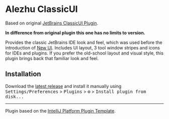 # Alezhu ClassicUI

<!-- Plugin description -->
Based on original [JetBrains ClassicUI Plugin](https://plugins.jetbrains.com/plugin/24468-classic-ui).

**In difference from original plugin this one has no limits to version.**

Provides the classic JetBrains IDE look and feel, which was used before the introduction of <a href="https://www.jetbrains.com/idea/new-ui">New UI</a>.
Includes UI layout, 3 tool window stripes and icons for IDEs and plugins.
If you prefer the old-school layout and visual style, this plugin brings back that familiar look and feel.

<!-- Plugin description end -->

## Installation

  Download the [latest release](https://github.com/alezhu/classic-ui/releases/latest) and install it manually using
  <kbd>Settings/Preferences</kbd> > <kbd>Plugins</kbd> > <kbd>⚙️</kbd> > <kbd>Install plugin from disk...</kbd>


---
Plugin based on the [IntelliJ Platform Plugin Template][template].

[template]: https://github.com/JetBrains/intellij-platform-plugin-template
